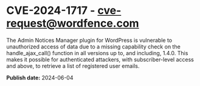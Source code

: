 # CVE-2024-1717 - cve-request@wordfence.com

The Admin Notices Manager plugin for WordPress is vulnerable to unauthorized access of data due to a missing capability check on the handle_ajax_call() function in all versions up to, and including, 1.4.0. This makes it possible for authenticated attackers, with subscriber-level access and above, to retrieve a list of registered user emails.

**Publish date:** 2024-06-04
